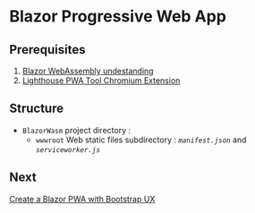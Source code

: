 # Blazor Progressive Web App

## Prerequisites
1. [Blazor WebAssembly undestanding](https://github.com/FrancoisDotNet/BlazorWasm)
3. [Lighthouse PWA Tool Chromium Extension](https://chrome.google.com/webstore/detail/lighthouse/blipmdconlkpinefehnmjammfjpmpbjk)

## Structure
- `BlazorWasm` project directory :
  - `wwwroot` Web static files subdirectory : *`manifest.json`* and *`serviceworker.js`*

## Next
[Create a Blazor PWA with Bootstrap UX](https://github.com/FrancoisDotNet/BlazorBootstrapPwa)
